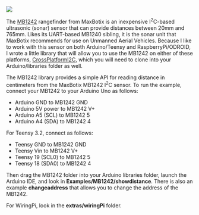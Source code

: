 <img src="mb1242.jpg">

The [MB1242](http://www.maxbotix.com/Ultrasonic_Sensors/MB1242.htm) 
rangefinder from MaxBotix is an inexpensive I<sup>2</sup>C-based ultrasonic (sonar) sensor that can provide
distances between 20mm and 765mm.  Likes its UART-based MB1240 sibling, it is the sonar unit that MaxBotix
recommends for use on Unmanned Aerial Vehicles.  Because I like to work with this sensor on both Arduino/Teensy
and RaspberryPi/ODROID, I wrote a little library that will allow you to use the MB1242 on either of these
platforms, [CrossPlatformI2C](https://github.com/simondlevy/CrossPlatformI2C), which you will need to clone into
your Arduino/libraries folder as well.

The MB1242 library provides a simple API for reading distance in centimeters
from the MaxBotix MB1242 I<sup>2</sup>C sensor.  To run the example, connect
your MB1242 to your Arduino Uno as follows:

* Arduino GND to MB1242 GND
* Arduino 5V power to MB1242 V+
* Arduino A5 (SCL) to MB1242 5
* Arduino A4 (SDA) to MB1242 4

For Teensy 3.2, connect as follows:

* Teensy GND to MB1242 GND
* Teensy Vin to MB1242 V+
* Teensy 19 (SCL0) to MB1242 5
* Teensy 18 (SDA0) to MB1242 4

Then drag the MB1242 folder into your Arduino libraries folder, launch the
Arduino IDE, and look in <b>Examples/MB1242/showdistance</b>.  There is
also an example <b>changeaddress</b> that allows you to change the 
address of the MB1242.  

For WiringPi, look in the <b>extras/wiringPi</b> folder.
